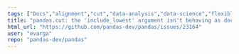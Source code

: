 ```yaml
---
tags: ["Docs","alignment","cut","data-analysis","data-science","flexible","pandas","python"]
title: "pandas.cut: the 'include_lowest' argument isn't behaving as documented"
html_url: "https://github.com/pandas-dev/pandas/issues/23164"
user: "evarga"
repo: "pandas-dev/pandas"
---
```


